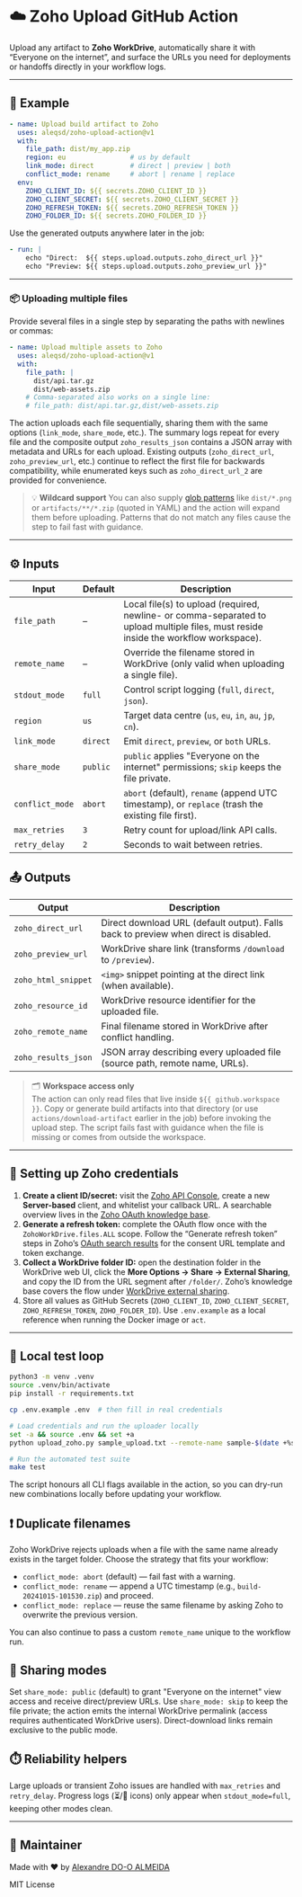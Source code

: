# ☁️ Zoho Upload GitHub Action

Upload any artifact to **Zoho WorkDrive**, automatically share it with “Everyone on the internet”, and surface the URLs you need for deployments or handoffs directly in your workflow logs.

---

## 🧩 Example
```yaml
- name: Upload build artifact to Zoho
  uses: aleqsd/zoho-upload-action@v1
  with:
    file_path: dist/my_app.zip
    region: eu                # us by default
    link_mode: direct         # direct | preview | both
    conflict_mode: rename     # abort | rename | replace
  env:
    ZOHO_CLIENT_ID: ${{ secrets.ZOHO_CLIENT_ID }}
    ZOHO_CLIENT_SECRET: ${{ secrets.ZOHO_CLIENT_SECRET }}
    ZOHO_REFRESH_TOKEN: ${{ secrets.ZOHO_REFRESH_TOKEN }}
    ZOHO_FOLDER_ID: ${{ secrets.ZOHO_FOLDER_ID }}
```

Use the generated outputs anywhere later in the job:
```yaml
- run: |
    echo "Direct:  ${{ steps.upload.outputs.zoho_direct_url }}"
    echo "Preview: ${{ steps.upload.outputs.zoho_preview_url }}"
```

---

### 📦 Uploading multiple files

Provide several files in a single step by separating the paths with newlines or commas:

```yaml
- name: Upload multiple assets to Zoho
  uses: aleqsd/zoho-upload-action@v1
  with:
    file_path: |
      dist/api.tar.gz
      dist/web-assets.zip
    # Comma-separated also works on a single line:
    # file_path: dist/api.tar.gz,dist/web-assets.zip
```

The action uploads each file sequentially, sharing them with the same options (`link_mode`, `share_mode`, etc.). The summary
logs repeat for every file and the composite output `zoho_results_json` contains a JSON array with metadata and URLs for each
upload. Existing outputs (`zoho_direct_url`, `zoho_preview_url`, etc.) continue to reflect the first file for backwards
compatibility, while enumerated keys such as `zoho_direct_url_2` are provided for convenience.

> 💡 **Wildcard support**
> You can also supply [glob patterns](https://docs.python.org/3/library/glob.html) like `dist/*.png` or `artifacts/**/*.zip`
> (quoted in YAML) and the action will expand them before uploading. Patterns that do not match any files cause the step to
> fail fast with guidance.

---

## ⚙️ Inputs

| Input | Default | Description |
|-------|---------|-------------|
| `file_path` | – | Local file(s) to upload (required, newline- or comma-separated to upload multiple files, must reside inside the workflow workspace). |
| `remote_name` | – | Override the filename stored in WorkDrive (only valid when uploading a single file). |
| `stdout_mode` | `full` | Control script logging (`full`, `direct`, `json`). |
| `region` | `us` | Target data centre (`us`, `eu`, `in`, `au`, `jp`, `cn`). |
| `link_mode` | `direct` | Emit `direct`, `preview`, or `both` URLs. |
| `share_mode` | `public` | `public` applies "Everyone on the internet" permissions; `skip` keeps the file private. |
| `conflict_mode` | `abort` | `abort` (default), `rename` (append UTC timestamp), or `replace` (trash the existing file first). |
| `max_retries` | `3` | Retry count for upload/link API calls. |
| `retry_delay` | `2` | Seconds to wait between retries. |

## 📤 Outputs

| Output | Description |
|--------|-------------|
| `zoho_direct_url` | Direct download URL (default output). Falls back to preview when direct is disabled. |
| `zoho_preview_url` | WorkDrive share link (transforms `/download` to `/preview`). |
| `zoho_html_snippet` | `<img>` snippet pointing at the direct link (when available). |
| `zoho_resource_id` | WorkDrive resource identifier for the uploaded file. |
| `zoho_remote_name` | Final filename stored in WorkDrive after conflict handling. |
| `zoho_results_json` | JSON array describing every uploaded file (source path, remote name, URLs). |

> 🗂️ **Workspace access only**  
> The action can only read files that live inside `${{ github.workspace }}`. Copy or generate build artifacts into that directory (or use `actions/download-artifact` earlier in the job) before invoking the upload step. The script fails fast with guidance when the file is missing or comes from outside the workspace.

---

## 🔐 Setting up Zoho credentials

1. **Create a client ID/secret:** visit the [Zoho API Console](https://api-console.zoho.com/), create a new **Server-based** client, and whitelist your callback URL. A searchable overview lives in the [Zoho OAuth knowledge base](https://help.zoho.com/portal/en/kb/articles?searchStr=register+client+oauth).  
2. **Generate a refresh token:** complete the OAuth flow once with the `ZohoWorkDrive.files.ALL` scope. Follow the “Generate refresh token” steps in Zoho’s [OAuth search results](https://help.zoho.com/portal/en/kb/articles?searchStr=generate+refresh+token+oauth) for the consent URL template and token exchange.  
3. **Collect a WorkDrive folder ID:** open the destination folder in the WorkDrive web UI, click the **More Options → Share → External Sharing**, and copy the ID from the URL segment after `/folder/`. Zoho’s knowledge base covers the flow under [WorkDrive external sharing](https://help.zoho.com/portal/en/kb/articles?searchStr=workdrive+external+sharing).  
4. Store all values as GitHub Secrets (`ZOHO_CLIENT_ID`, `ZOHO_CLIENT_SECRET`, `ZOHO_REFRESH_TOKEN`, `ZOHO_FOLDER_ID`). Use `.env.example` as a local reference when running the Docker image or `act`.

---

## 🧪 Local test loop

```bash
python3 -m venv .venv
source .venv/bin/activate
pip install -r requirements.txt

cp .env.example .env  # then fill in real credentials

# Load credentials and run the uploader locally
set -a && source .env && set +a
python upload_zoho.py sample_upload.txt --remote-name sample-$(date +%s).txt --link-mode both

# Run the automated test suite
make test
```

The script honours all CLI flags available in the action, so you can dry-run new combinations locally before updating your workflow.

## ❗ Duplicate filenames

Zoho WorkDrive rejects uploads when a file with the same name already exists in the target folder. Choose the strategy that fits your workflow:

- `conflict_mode: abort` (default) — fail fast with a warning.
- `conflict_mode: rename` — append a UTC timestamp (e.g., `build-20241015-101530.zip`) and proceed.
- `conflict_mode: replace` — reuse the same filename by asking Zoho to overwrite the previous version.

You can also continue to pass a custom `remote_name` unique to the workflow run.

## 🔐 Sharing modes

Set `share_mode: public` (default) to grant "Everyone on the internet" view access and receive direct/preview URLs. Use `share_mode: skip` to keep the file private; the action emits the internal WorkDrive permalink (access requires authenticated WorkDrive users). Direct-download links remain exclusive to the public mode.

## ⏱️ Reliability helpers

Large uploads or transient Zoho issues are handled with `max_retries` and `retry_delay`. Progress logs (⏳/🔁 icons) only appear when `stdout_mode=full`, keeping other modes clean.

---

## 🧰 Maintainer
Made with ❤️ by [Alexandre DO-O ALMEIDA](https://github.com/aleqsd)

MIT License
